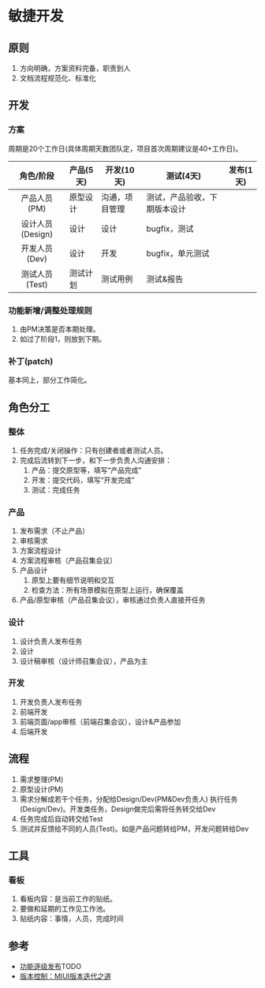 # 敏捷开发

## 原则
1. 方向明确，方案资料完备，职责到人
1. 文档流程规范化、标准化

## 开发
### 方案
周期是20个工作日(具体周期天数团队定，项目首次周期建议是40+工作日)。

| 角色/阶段 | 产品(5天) | 开发(10天) | 测试(4天) | 发布(1天) |
| :----: | ---- | ---- | ---- | ---- |
| 产品人员(PM) | 原型设计 | 沟通，项目管理 | 测试，产品验收，下期版本设计 |  |
| 设计人员(Design) | 设计 | 设计 | bugfix，测试 |  |
| 开发人员(Dev) | 设计 | 开发 | bugfix，单元测试 |  |
| 测试人员(Test) | 测试计划 | 测试用例 | 测试&报告 |  |

### 功能新增/调整处理规则
1. 由PM决策是否本期处理。
1. 如过了阶段1，则放到下期。

### 补丁(patch)
基本同上，部分工作简化。

## 角色分工
### 整体
1. 任务完成/关闭操作：只有创建者或者测试人员。
1. 完成后流转到下一步，和下一步负责人沟通安排：
     1. 产品：提交原型等，填写“产品完成”
     1. 开发：提交代码，填写“开发完成”
     1. 测试：完成任务

### 产品
1. 发布需求（不止产品）
1. 审核需求
1. 方案流程设计
1. 方案流程审核（产品召集会议）
1. 产品设计
    1. 原型上要有细节说明和交互
    1. 检查方法：所有场景模拟在原型上运行，确保覆盖
1. 产品/原型审核（产品召集会议），审核通过负责人直接开任务

### 设计
1. 设计负责人发布任务
1. 设计
1. 设计稿审核（设计师召集会议），产品为主

### 开发
1. 开发负责人发布任务
1. 前端开发
1. 前端页面/app审核（前端召集会议），设计&产品参加
1. 后端开发

## 流程
1. 需求整理(PM)
1. 原型设计(PM)
1. 需求分解成若干个任务，分配给Design/Dev(PM&Dev负责人)
执行任务(Design/Dev)。开发类任务，Design做完后需将任务转交给Dev
1. 任务完成后自动转交给Test
1. 测试并反馈给不同的人员(Test)。如是产品问题转给PM，开发问题转给Dev

## 工具
### 看板
1. 看板内容：是当前工作的贴纸。
1. 要做和延期的工作见工作池。
1. 贴纸内容：事情，人员，完成时间

## 参考
* [功能逐级发布](https://www.zybuluo.com/andrewwang/note/571812#功能逐级发布facebook的机制gatekeeper)TODO
* [版本控制：MIUI版本迭代之道](http://www.woshipm.com/operate/106481.html)
